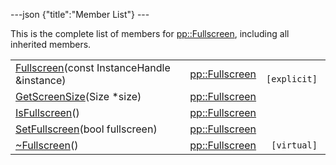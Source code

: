 ---json {"title":"Member List"} ---

This is the complete list of members for <a href="/docs/native-client/pepper_stable/cpp/classpp_1_1_fullscreen/" class="el">pp::Fullscreen</a>, including all inherited members.

<table><tbody><tr class="odd"><td><a href="/docs/native-client/pepper_stable/cpp/classpp_1_1_fullscreen#a3c3655d21fbef531a3eec82f9eb2115b" class="el">Fullscreen</a>(const InstanceHandle &amp;instance)</td><td><a href="/docs/native-client/pepper_stable/cpp/classpp_1_1_fullscreen/" class="el">pp::Fullscreen</a></td><td><code> [explicit]</code></td></tr><tr class="even"><td><a href="/docs/native-client/pepper_stable/cpp/classpp_1_1_fullscreen#a6bc430c1d41a7696194374d05d8eee41" class="el">GetScreenSize</a>(Size *size)</td><td><a href="/docs/native-client/pepper_stable/cpp/classpp_1_1_fullscreen/" class="el">pp::Fullscreen</a></td><td></td></tr><tr class="odd"><td><a href="/docs/native-client/pepper_stable/cpp/classpp_1_1_fullscreen#a555c0d2c2fc120cfac925a62cc8a7345" class="el">IsFullscreen</a>()</td><td><a href="/docs/native-client/pepper_stable/cpp/classpp_1_1_fullscreen/" class="el">pp::Fullscreen</a></td><td></td></tr><tr class="even"><td><a href="/docs/native-client/pepper_stable/cpp/classpp_1_1_fullscreen#a2c316cb6ebe4552df661aeea88e6f365" class="el">SetFullscreen</a>(bool fullscreen)</td><td><a href="/docs/native-client/pepper_stable/cpp/classpp_1_1_fullscreen/" class="el">pp::Fullscreen</a></td><td></td></tr><tr class="odd"><td><a href="/docs/native-client/pepper_stable/cpp/classpp_1_1_fullscreen#a4d73ff65edc8ef8f802f5a932e5081e8" class="el">~Fullscreen</a>()</td><td><a href="/docs/native-client/pepper_stable/cpp/classpp_1_1_fullscreen/" class="el">pp::Fullscreen</a></td><td><code> [virtual]</code></td></tr></tbody></table>
